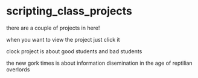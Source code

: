# scripting_class_projects

there are a couple of projects in here!

when you want to view the project just click it 

clock project is about good students and bad students

the new gork times is about information disemination in the age of reptilian overlords
